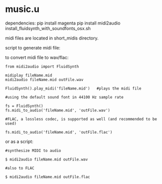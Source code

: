 # music.u

dependencies:
pip install magenta
pip install midi2audio
install_fluidsynth_with_soundfonts_osx.sh


midi files are located in short_midis directory.


script to generate midi file:



to convert midi file to wav/flac:

    from midi2audio import FluidSynth

    midiplay fileName.mid
    midi2audio fileName.mid outFile.wav
  
    FluidSynth().play_midi('fileName.mid')   #plays the midi file
  
    #using the default sound font in 44100 Hz sample rate
  
    fs = FluidSynth()
    fs.midi_to_audio('fileName.mid', 'outFile.wav')

    #FLAC, a lossless codec, is supported as well (and recommended to be used)
  
    fs.midi_to_audio('fileName.mid', 'outFile.flac')


or as a script:

    #synthesize MIDI to audio
  
    $ midi2audio fileName.mid outFile.wav

    #also to FLAC
  
    $ midi2audio fileName.mid outFile.flac
